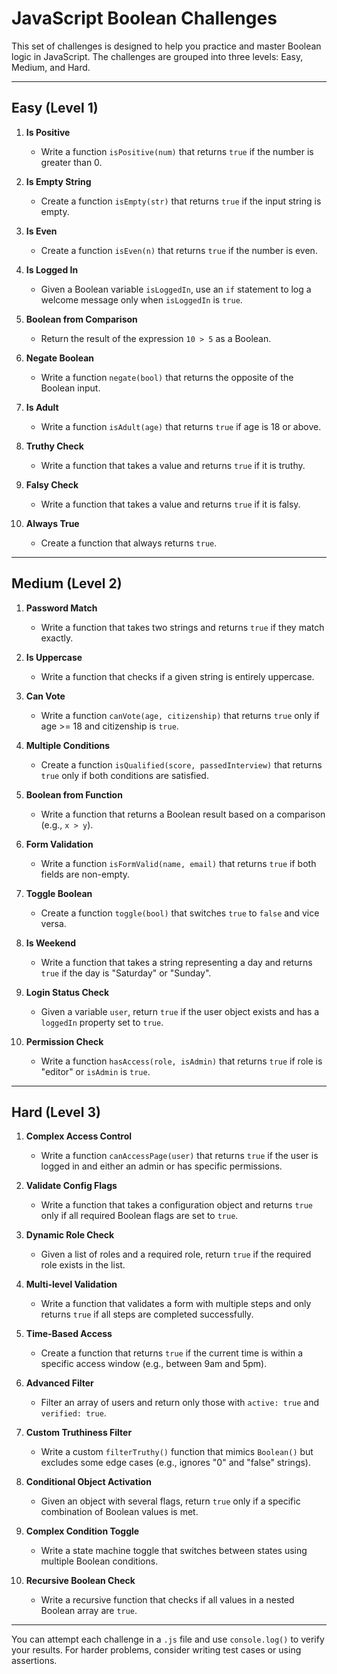 # JavaScript Boolean Challenges

This set of challenges is designed to help you practice and master Boolean logic in JavaScript. The challenges are grouped into three levels: Easy, Medium, and Hard.

---

## Easy (Level 1)

1. **Is Positive**

   - Write a function `isPositive(num)` that returns `true` if the number is greater than 0.

2. **Is Empty String**

   - Create a function `isEmpty(str)` that returns `true` if the input string is empty.

3. **Is Even**

   - Create a function `isEven(n)` that returns `true` if the number is even.

4. **Is Logged In**

   - Given a Boolean variable `isLoggedIn`, use an `if` statement to log a welcome message only when `isLoggedIn` is `true`.

5. **Boolean from Comparison**

   - Return the result of the expression `10 > 5` as a Boolean.

6. **Negate Boolean**

   - Write a function `negate(bool)` that returns the opposite of the Boolean input.

7. **Is Adult**

   - Write a function `isAdult(age)` that returns `true` if age is 18 or above.

8. **Truthy Check**

   - Write a function that takes a value and returns `true` if it is truthy.

9. **Falsy Check**

   - Write a function that takes a value and returns `true` if it is falsy.

10. **Always True**
    - Create a function that always returns `true`.

---

## Medium (Level 2)

1. **Password Match**

   - Write a function that takes two strings and returns `true` if they match exactly.

2. **Is Uppercase**

   - Write a function that checks if a given string is entirely uppercase.

3. **Can Vote**

   - Write a function `canVote(age, citizenship)` that returns `true` only if age >= 18 and citizenship is `true`.

4. **Multiple Conditions**

   - Create a function `isQualified(score, passedInterview)` that returns `true` only if both conditions are satisfied.

5. **Boolean from Function**

   - Write a function that returns a Boolean result based on a comparison (e.g., `x > y`).

6. **Form Validation**

   - Write a function `isFormValid(name, email)` that returns `true` if both fields are non-empty.

7. **Toggle Boolean**

   - Create a function `toggle(bool)` that switches `true` to `false` and vice versa.

8. **Is Weekend**

   - Write a function that takes a string representing a day and returns `true` if the day is "Saturday" or "Sunday".

9. **Login Status Check**

   - Given a variable `user`, return `true` if the user object exists and has a `loggedIn` property set to `true`.

10. **Permission Check**
    - Write a function `hasAccess(role, isAdmin)` that returns `true` if role is "editor" or `isAdmin` is `true`.

---

## Hard (Level 3)

1. **Complex Access Control**

   - Write a function `canAccessPage(user)` that returns `true` if the user is logged in and either an admin or has specific permissions.

2. **Validate Config Flags**

   - Write a function that takes a configuration object and returns `true` only if all required Boolean flags are set to `true`.

3. **Dynamic Role Check**

   - Given a list of roles and a required role, return `true` if the required role exists in the list.

4. **Multi-level Validation**

   - Write a function that validates a form with multiple steps and only returns `true` if all steps are completed successfully.

5. **Time-Based Access**

   - Create a function that returns `true` if the current time is within a specific access window (e.g., between 9am and 5pm).

6. **Advanced Filter**

   - Filter an array of users and return only those with `active: true` and `verified: true`.

7. **Custom Truthiness Filter**

   - Write a custom `filterTruthy()` function that mimics `Boolean()` but excludes some edge cases (e.g., ignores "0" and "false" strings).

8. **Conditional Object Activation**

   - Given an object with several flags, return `true` only if a specific combination of Boolean values is met.

9. **Complex Condition Toggle**

   - Write a state machine toggle that switches between states using multiple Boolean conditions.

10. **Recursive Boolean Check**
    - Write a recursive function that checks if all values in a nested Boolean array are `true`.

---

You can attempt each challenge in a `.js` file and use `console.log()` to verify your results. For harder problems, consider writing test cases or using assertions.
